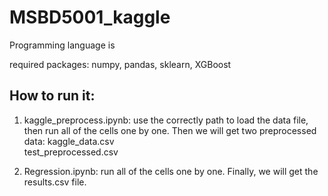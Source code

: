 # MSBD5001_kaggle

Programming language is <python>

required packages:
numpy, pandas, sklearn, XGBoost

## How to run it:
1. kaggle_preprocess.ipynb:
use the correctly path to load the data file, then run all of the cells one by one.
Then we will get two preprocessed data:
kaggle_data.csv    
test_preprocessed.csv

2. Regression.ipynb:
run all of the cells one by one.
Finally, we will get the results.csv file.
